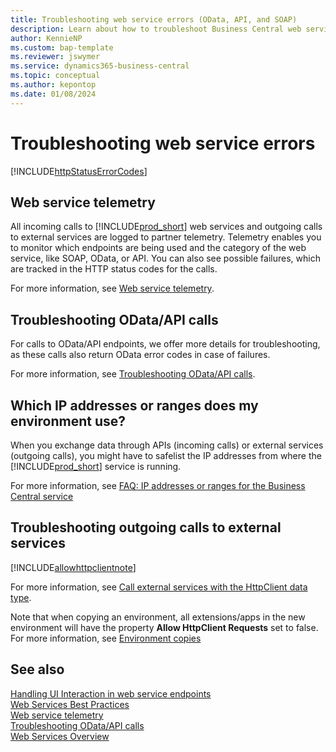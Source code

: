 ```yaml
---
title: Troubleshooting web service errors (OData, API, and SOAP)
description: Learn about how to troubleshoot Business Central web service errors (OData, API, and SOAP)
author: KennieNP
ms.custom: bap-template
ms.reviewer: jswymer
ms.service: dynamics365-business-central
ms.topic: conceptual
ms.author: kepontop
ms.date: 01/08/2024
---
```


# Troubleshooting web service errors

[!INCLUDE[httpStatusErrorCodes](../includes/include-http-status-error-codes.md)]

## Web service telemetry

All incoming calls to [!INCLUDE[prod_short](../developer/includes/prod_short.md)] web services and outgoing calls to external services are logged to partner telemetry. Telemetry enables you to monitor which endpoints are being used and the category of the web service, like SOAP, OData, or API. You can also see possible failures, which are tracked in the HTTP status codes for the calls.

For more information, see [Web service telemetry](web-service-telemetry.md).

## Troubleshooting OData/API calls

For calls to OData/API endpoints, we offer more details for troubleshooting, as these calls also return OData error codes in case of failures. 

For more information, see [Troubleshooting OData/API calls](dynamics-error-codes.md).

## Which IP addresses or ranges does my environment use?

When you exchange data through APIs (incoming calls) or external services (outgoing calls), you might have to safelist the IP addresses from where the [!INCLUDE[prod_short](../includes/prod_short.md)] service is running. 

For more information, see [FAQ: IP addresses or ranges for the Business Central service](../faq.yml#which-ip-addresses-or-ranges-does-my-environment-s-api-use)

## Troubleshooting outgoing calls to external services

[!INCLUDE[allowhttpclientnote](../includes/include-http-allowhttpclient-note.md)]

For more information, see [Call external services with the HttpClient data type](../developer/devenv-httpclient.md).


Note that when copying an environment, all extensions/apps in the new environment will have the property **Allow HttpClient Requests** set to false. For more information, see [Environment copies](../administration/tenant-admin-center-environments-copy.md#Environment-copies)


## See also
[Handling UI Interaction in web service endpoints](handling-ui-interaction-when-working-with-web-Services.md)   
[Web Services Best Practices](Web-Services-Best-Practices.md)  
[Web service telemetry](web-service-telemetry.md)   
[Troubleshooting OData/API calls](dynamics-error-codes.md)   
[Web Services Overview](web-services.md)  
